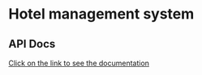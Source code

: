 # Hotel management system
## API Docs
<a href="https://documenter.getpostman.com/view/15420694/UVeNm2dR" target="_blank">Click on the link to see the documentation</a>
